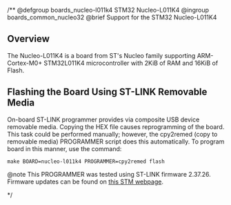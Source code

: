 /**
@defgroup    boards_nucleo-l011k4 STM32 Nucleo-L011K4
@ingroup     boards_common_nucleo32
@brief       Support for the STM32 Nucleo-L011K4

## Overview

The Nucleo-L011K4 is a board from ST's Nucleo family supporting ARM-Cortex-M0+
STM32L011K4 microcontroller with 2KiB of RAM and 16KiB of Flash.

## Flashing the Board Using ST-LINK Removable Media

On-board ST-LINK programmer provides via composite USB device removable media.
Copying the HEX file causes reprogramming of the board. This task
could be performed manually; however, the cpy2remed (copy to removable
media) PROGRAMMER script does this automatically. To program board in
this manner, use the command:
```
make BOARD=nucleo-l011k4 PROGRAMMER=cpy2remed flash
```
@note This PROGRAMMER was tested using ST-LINK firmware 2.37.26. Firmware updates
      can be found on [this STM webpage](https://www.st.com/en/development-tools/stsw-link007.html).

 */
